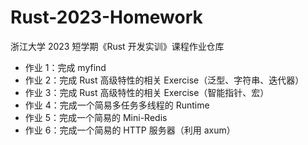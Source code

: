 # Rust-2023-Homework
浙江大学 2023 短学期《Rust 开发实训》课程作业仓库

* 作业 1：完成 myfind
* 作业 2：完成 Rust 高级特性的相关 Exercise（泛型、字符串、迭代器）
* 作业 3：完成 Rust 高级特性的相关 Exercise（智能指针、宏）
* 作业 4：完成一个简易多任务多线程的 Runtime
* 作业 5：完成一个简易的 Mini-Redis
* 作业 6：完成一个简易的 HTTP 服务器（利用 axum）
